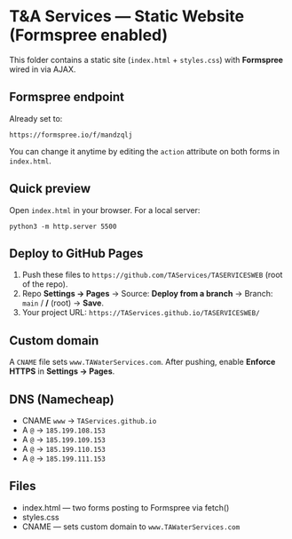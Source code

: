 # T&A Services — Static Website (Formspree enabled)

This folder contains a static site (`index.html` + `styles.css`) with **Formspree** wired in via AJAX.

## Formspree endpoint
Already set to:
```
https://formspree.io/f/mandzqlj
```
You can change it anytime by editing the `action` attribute on both forms in `index.html`.

## Quick preview
Open `index.html` in your browser. For a local server:
```
python3 -m http.server 5500
```

## Deploy to GitHub Pages
1. Push these files to `https://github.com/TAServices/TASERVICESWEB` (root of the repo).
2. Repo **Settings → Pages** → Source: **Deploy from a branch** → Branch: `main` / **/** (root) → **Save**.
3. Your project URL: `https://TAServices.github.io/TASERVICESWEB/`

## Custom domain
A `CNAME` file sets `www.TAWaterServices.com`. After pushing, enable **Enforce HTTPS** in **Settings → Pages**.

## DNS (Namecheap)
- CNAME `www` → `TAServices.github.io`
- A `@` → `185.199.108.153`
- A `@` → `185.199.109.153`
- A `@` → `185.199.110.153`
- A `@` → `185.199.111.153`

## Files
- index.html — two forms posting to Formspree via fetch()
- styles.css
- CNAME — sets custom domain to `www.TAWaterServices.com`
